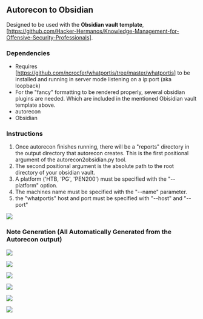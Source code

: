 ##  Autorecon to Obsidian

Designed to be used with the **Obsidian vault template**, [https://github.com/Hacker-Hermanos/Knowledge-Management-for-Offensive-Security-Professionals].

### Dependencies

- Requires [https://github.com/ncrocfer/whatportis/tree/master/whatportis] to be installed and running in server mode listening on a ip:port (aka loopback)
- For the "fancy" formatting to be rendered properly, several obsidian plugins are needed. Which are included in the mentioned Obisidian vault template above.
- autorecon
- Obsidian

### Instructions

1. Once autorecon finishes running, there will be a "reports" directory in the output directory that autorecon creates. This is the first positional argument of the autorecon2obsidian.py tool.
2. The second positional argument is the absolute path to the root directory of your obsidian vault.
3. A platform ('HTB, 'PG', 'PEN200') must be specified with the "--platform" option.
4. The machines name must be specified with the "--name" parameter.
5. the "whatportis" host and port must be specified with "--host" and "--port"

![](https://i.imgur.com/hp6YmFZ.png)


### Note Generation (All Automatically Generated from the Autorecon output)

![](https://i.imgur.com/FHS7m5b.png)

![](https://i.imgur.com/nbPbRDc.png)

![](https://i.imgur.com/ncJQtfK.png)

![](https://i.imgur.com/b2oLCo5.png)

![](https://i.imgur.com/hINL41o.png)

![](https://i.imgur.com/Br6WBOl.png)
